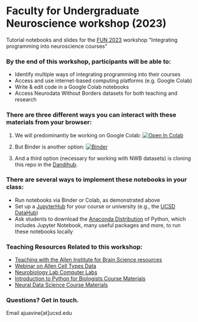 # Faculty for Undergraduate Neuroscience workshop (2023)

Tutorial notebooks and slides for the [FUN 2023](https://www.funfaculty.org/conference_2023_wwu) workshop "Integrating programming into neuroscience courses"

### By the end of this workshop, participants will be able to:
* Identify multiple ways of integrating programming into their courses
* Access and use internet-based computing platforms (e.g. Google Colab)
* Write & edit code in a Google Colab notebooks
* Access Neurodata Without Borders datasets for both teaching and research 

### There are three different ways you can interact with these materials from your browser:

1. We will predominantly be working on Google Colab:
[![Open In Colab](https://colab.research.google.com/assets/colab-badge.svg)](http://colab.research.google.com/github/ajuavinett/FUN_2023/)

2. But Binder is another option:
[![Binder](https://mybinder.org/badge_logo.svg)](https://mybinder.org/v2/gh/ajuavinett/FUN_2023.git/)

3. And a third option (necessary for working with NWB datasets) is cloning this repo in the [Dandihub](http://hub.dandiarchive.org).

### There are several ways to implement these notebooks in your class:
- Run notebooks via Binder or Colab, as demonstrated above
- Set up a [JupyterHub](https://jupyterhub.readthedocs.io/en/stable/installation-guide-hard.html) for your course or university (e.g., the [UCSD DataHub](http://datahub.ucsd.edu))
- Ask students to download the [Anaconda Distribution](https://www.anaconda.com/products/individual) of Python, which includes Jupyter Notebook, many useful packages and more, to run these notebooks locally

### Teaching Resources Related to this workshop:
- [Teaching with the Allen Institute for Brain Science resources](https://sites.google.com/ucsd.edu/neuroedu)
- [Webinar on Allen Cell Types Data](https://www.youtube.com/watch?v=OQUOEkXPX8M)
- [Neurobiology Lab Computer Labs](https://github.com/BIPN145/ComputerLabs)
- [Introduction to Python for Biologists Course Materials](https://github.com/BILD62/)
- [Neural Data Science Course Materials](https://github.com/BIPN162/Materials)

### Questions? Get in touch.
Email ajuavine[at]ucsd.edu

